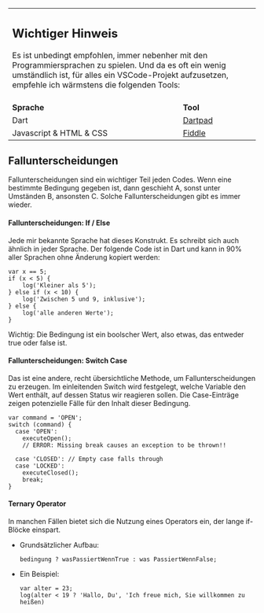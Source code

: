<table>
  <tr>
    <td colspan="2">
      <h2>Wichtiger Hinweis</h2>
        Es ist unbedingt empfohlen, immer nebenher mit den Programmiersprachen zu spielen. Und da es oft ein wenig umständlich ist, 
        für alles ein VSCode-Projekt aufzusetzen, empfehle ich wärmstens die folgenden Tools:<br/><br/>
    </td>
  </tr>
  <tr>
    <td>
      <strong>Sprache</strong>
    </td>
    <td>
      <strong>Tool</strong>
    </td>
  </tr>
  <tr>
    <td>
      Dart
    </td>
    <td>
      <a href="https://dartpad.dev/">Dartpad</a>
    </td>
  </tr>
  <tr>
    <td>
      Javascript & HTML & CSS
    </td>
    <td>
      <a href="https://jsfiddle.net/">Fiddle</a>
    </td>
  </tr>
</table>

## Fallunterscheidungen
Fallunterscheidungen sind ein wichtiger Teil jeden Codes. Wenn eine bestimmte 
Bedingung gegeben ist, dann geschieht A, sonst unter Umständen B, ansonsten C. 
Solche Fallunterscheidungen gibt es immer wieder.

#### Fallunterscheidungen: If / Else
Jede mir bekannte Sprache hat dieses Konstrukt. Es schreibt sich auch ähnlich 
in jeder Sprache. Der folgende Code ist in Dart und kann in 90% aller Sprachen 
ohne Änderung kopiert werden:
```
var x == 5;
if (x < 5) {
    log('Kleiner als 5');
} else if (x < 10) {
    log('Zwischen 5 und 9, inklusive');
} else {
    log('alle anderen Werte');
}
```
Wichtig: Die Bedingung ist ein boolscher Wert, also etwas, das entweder true 
oder false ist.

#### Fallunterscheidungen: Switch Case
Das ist eine andere, recht übersichtliche Methode, um Fallunterscheidungen zu 
erzeugen. Im einleitenden Switch wird festgelegt, welche Variable den Wert 
enthält, auf dessen Status wir reagieren sollen. Die Case-Einträge zeigen 
potenzielle Fälle für den Inhalt dieser Bedingung.
```
var command = 'OPEN';
switch (command) {
  case 'OPEN':
    executeOpen();
    // ERROR: Missing break causes an exception to be thrown!!

  case 'CLOSED': // Empty case falls through
  case 'LOCKED':
    executeClosed();
    break;
}
```
#### Ternary Operator
In manchen Fällen bietet sich die Nutzung eines Operators ein, der 
lange if-Blöcke einspart.
-  Grundsätzlicher Aufbau:
    ```
    bedingung ? wasPassiertWennTrue : was PassiertWennFalse;
    ```
-  Ein Beispiel:
    ```
    var alter = 23;
    log(alter < 19 ? 'Hallo, Du', 'Ich freue mich, Sie willkommen zu heißen)
    ```

